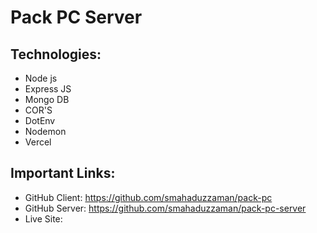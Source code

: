 # Pack PC Server

## Technologies:
- Node js
- Express JS
- Mongo DB
- COR'S
- DotEnv
- Nodemon
- Vercel

## Important Links:
- GitHub Client: https://github.com/smahaduzzaman/pack-pc
- GitHub Server: https://github.com/smahaduzzaman/pack-pc-server
- Live Site: 
